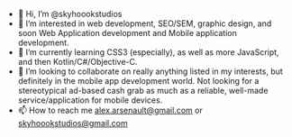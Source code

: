 - 👋 Hi, I’m @skyhoookstudios
- 👀 I’m interested in web development, SEO/SEM, graphic design, and soon Web Application development and Mobile application development.
- 🌱 I’m currently learning CSS3 (especially), as well as more JavaScript, and then Kotlin/C#/Objective-C.
- 💞️ I’m looking to collaborate on really anything listed in my interests, but definitely in the mobile app development world. Not looking for a stereotypical ad-based cash grab as much as a reliable, well-made service/application for mobile devices.
- 📫 How to reach me alex.arsenault@gmail.com or skyhoookstudios@gmail.com

<!---
skyhoookstudios/skyhoookstudios is a ✨ special ✨ repository because its `README.md` (this file) appears on your GitHub profile.
You can click the Preview link to take a look at your changes.
--->
